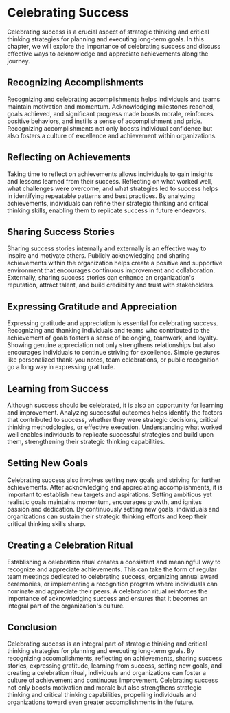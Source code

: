 Celebrating Success
==============================

Celebrating success is a crucial aspect of strategic thinking and critical thinking strategies for planning and executing long-term goals. In this chapter, we will explore the importance of celebrating success and discuss effective ways to acknowledge and appreciate achievements along the journey.

Recognizing Accomplishments
---------------------------

Recognizing and celebrating accomplishments helps individuals and teams maintain motivation and momentum. Acknowledging milestones reached, goals achieved, and significant progress made boosts morale, reinforces positive behaviors, and instills a sense of accomplishment and pride. Recognizing accomplishments not only boosts individual confidence but also fosters a culture of excellence and achievement within organizations.

Reflecting on Achievements
--------------------------

Taking time to reflect on achievements allows individuals to gain insights and lessons learned from their success. Reflecting on what worked well, what challenges were overcome, and what strategies led to success helps in identifying repeatable patterns and best practices. By analyzing achievements, individuals can refine their strategic thinking and critical thinking skills, enabling them to replicate success in future endeavors.

Sharing Success Stories
-----------------------

Sharing success stories internally and externally is an effective way to inspire and motivate others. Publicly acknowledging and sharing achievements within the organization helps create a positive and supportive environment that encourages continuous improvement and collaboration. Externally, sharing success stories can enhance an organization's reputation, attract talent, and build credibility and trust with stakeholders.

Expressing Gratitude and Appreciation
-------------------------------------

Expressing gratitude and appreciation is essential for celebrating success. Recognizing and thanking individuals and teams who contributed to the achievement of goals fosters a sense of belonging, teamwork, and loyalty. Showing genuine appreciation not only strengthens relationships but also encourages individuals to continue striving for excellence. Simple gestures like personalized thank-you notes, team celebrations, or public recognition go a long way in expressing gratitude.

Learning from Success
---------------------

Although success should be celebrated, it is also an opportunity for learning and improvement. Analyzing successful outcomes helps identify the factors that contributed to success, whether they were strategic decisions, critical thinking methodologies, or effective execution. Understanding what worked well enables individuals to replicate successful strategies and build upon them, strengthening their strategic thinking capabilities.

Setting New Goals
-----------------

Celebrating success also involves setting new goals and striving for further achievements. After acknowledging and appreciating accomplishments, it is important to establish new targets and aspirations. Setting ambitious yet realistic goals maintains momentum, encourages growth, and ignites passion and dedication. By continuously setting new goals, individuals and organizations can sustain their strategic thinking efforts and keep their critical thinking skills sharp.

Creating a Celebration Ritual
-----------------------------

Establishing a celebration ritual creates a consistent and meaningful way to recognize and appreciate achievements. This can take the form of regular team meetings dedicated to celebrating success, organizing annual award ceremonies, or implementing a recognition program where individuals can nominate and appreciate their peers. A celebration ritual reinforces the importance of acknowledging success and ensures that it becomes an integral part of the organization's culture.

Conclusion
----------

Celebrating success is an integral part of strategic thinking and critical thinking strategies for planning and executing long-term goals. By recognizing accomplishments, reflecting on achievements, sharing success stories, expressing gratitude, learning from success, setting new goals, and creating a celebration ritual, individuals and organizations can foster a culture of achievement and continuous improvement. Celebrating success not only boosts motivation and morale but also strengthens strategic thinking and critical thinking capabilities, propelling individuals and organizations toward even greater accomplishments in the future.
